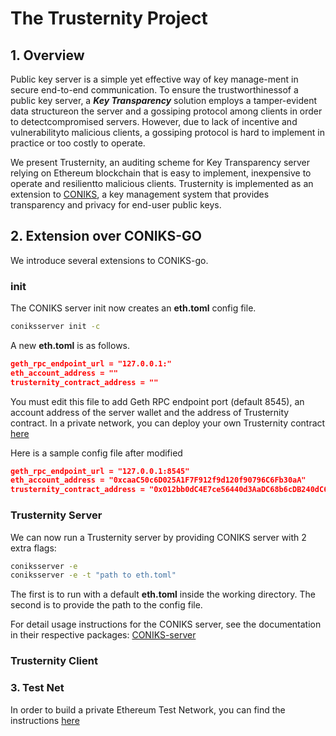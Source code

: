 # The Trusternity Project

## 1. Overview

Public key server is a simple yet effective way of key manage-ment in secure end-to-end communication. 
To ensure the trustworthinessof a public key server, a ***Key Transparency*** solution employs a tamper-evident data structureon the server and a gossiping protocol among clients in order to detectcompromised servers. However, due to lack of incentive and vulnerabilityto malicious clients, a gossiping protocol is hard to implement in practice or too costly to operate.

We present Trusternity, an auditing scheme for Key Transparency server relying on Ethereum blockchain that is easy to implement, inexpensive to operate and resilientto malicious clients. Trusternity is implemented as an extension to [CONIKS](https://coniks.cs.princeton.edu/), a key management system that provides transparency and privacy for end-user public keys.

## 2. Extension over CONIKS-GO

We introduce several extensions to CONIKS-go.

### init

The CONIKS server init now creates an **eth.toml** config file.

```bash
coniksserver init -c
```

A new **eth.toml** is as follows.

```json
geth_rpc_endpoint_url = "127.0.0.1:"
eth_account_address = ""
trusternity_contract_address = ""
```

You must edit this file to add Geth RPC endpoint port (default 8545), an account address of the server wallet and the address of Trusternity contract. In a private network, you can deploy your own Trusternity contract [here](https://github.com/coast-team/trusternity-contract/blob/master/src/trusternity_log.sol)

Here is a sample config file after modified

```json
geth_rpc_endpoint_url = "127.0.0.1:8545"
eth_account_address = "0xcaaC50c6D025A1F7F912f9d120f90796C6Fb30aA"
trusternity_contract_address = "0x012bb0dC4E7ce56440d3AaDC68b6cDB240dC6b57"
```

### Trusternity Server

We can now run a Trusternity server by providing CONIKS server with 2 extra flags:

```bash
coniksserver -e
coniksserver -e -t "path to eth.toml"
```

The first is to run with a default **eth.toml** inside the working directory. The second is to provide the path to the config file.

For detail usage instructions for the CONIKS server, see the documentation in their respective packages: [CONIKS-server](keyserver)

### Trusternity Client

### 3. Test Net

In order to build a private Ethereum Test Network, you can find the instructions [here](https://github.com/ethereum/go-ethereum)